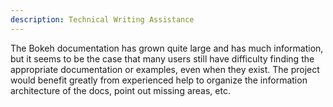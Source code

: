 ```yaml
---
description: Technical Writing Assistance
---
```

The Bokeh documentation has grown quite large and has much information, but it seems to be the case that many users still have difficulty finding the appropriate documentation or examples, even when they exist.
The project would benefit greatly from experienced help to organize the information architecture of the docs, point out missing areas, etc.